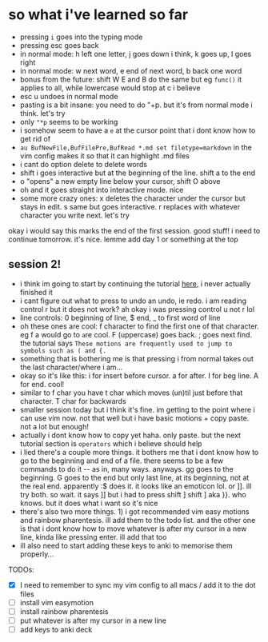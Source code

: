 # so what i've learned so far

* pressing `i` goes into the typing mode
* pressing esc goes back
* in normal mode: h left one letter, j goes down i think, k goes up, l goes right
* in normal mode: w next word, e end of next word, b back one word
* bonus from the future: shift W E and B do the same but eg `func()` it applies to all, while lowercase would stop at c i believe
* esc u undoes in normal mode
* pasting is a bit insane: you need to do "+p. but it's from normal mode i think. let's try
* only `"*p` seems to be working
* i somehow seem to have a `e` at the cursor point that i dont know how to get rid of
* `au BufNewFile,BufFilePre,BufRead *.md set filetype=markdown` in the vim config makes it so that it can highlight .md files
* i cant do option delete to delete words
* shift i goes interactive but at the beginning of the line. shift a to the end
* o "opens" a new empty line below your cursor, shift O above
* oh and it goes straight into interactive mode. nice
* some more crazy ones: x deletes the character under the cursor but stays in edit. s same but goes interactive. r replaces with whatever character you write next. let's try 

okay i would say this marks the end of the first session. good stuff! i need to continue tomorrow. it's nice. lemme add day 1 or something at the top

## session 2!

* i think im going to start by continuing the tutorial [here](https://www.vim-hero.com/lessons/moving-by-upper-word), i never actually finished it
* i cant figure out what to press to undo an undo, ie redo. i am reading control r but it does not work? ah okay i was pressing control u not r lol
* line controls: 0 beginning of line, $ end, _ to first word of line
* oh these ones are cool: f character to find the first one of that character. eg f a would go to `a`re cool. F (uppercase) goes back. ; goes next find. the tutorial says `These motions are frequently used to jump to symbols such as ( and {.`
* something that is bothering me is that pressing i from normal takes out the last character/where i am…
* okay so it's like this: i for insert before cursor. a for after. I for beg line. A for end. cool!
* similar to f char you have t char which moves (un)til just before that character. T char for backwards
* smaller session today but i think it's fine. im getting to the point where i can use vim now. not that well but i have basic motions + copy paste. not a lot but enough!
* actually i dont know how to copy yet haha. only paste. but the next tutorial section is `operators` which i believe should help
* i lied there's a couple more things. it bothers me that i dont know how to go to the beginning and end of a file. there seems to be a few commands to do it -- as in, many ways. anyways. gg goes to the beginning. G goes to the end but only last line, at its beginning, not at the real end. apparently :$ does it. it looks like an emoticon lol. or ]]. ill try both. so wait. it says ]] but i had to press shift ] shift ] aka }}. who knows. but it does what i want so it's nice
* there's also two more things. 1) i got recommended vim easy motions and rainbow pharentesis. ill add them to the todo list. and the other one is that i dont know how to move whatever is after my cursor in a new line, kinda like pressing enter. ill add that too
* ill also need to start adding these keys to anki to memorise them properly…



TODOs:
- [x] I need to remember to sync my vim config to all macs / add it to the dot files
- [ ] install vim easymotion
- [ ] install rainbow pharentesis
- [ ] put whatever is after my cursor in a new line
- [ ] add keys to anki deck
